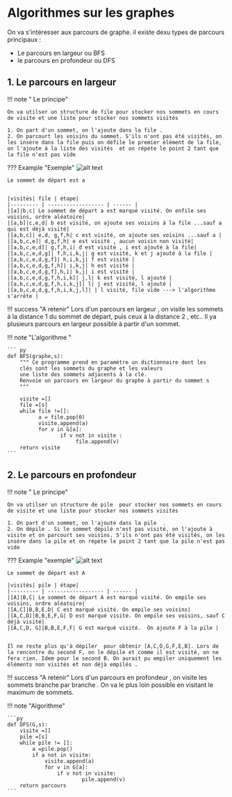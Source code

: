 # Algorithmes sur les graphes 

On va s'intéresser aux parcours de graphe. il existe dexu types de parcours principaux : 

* Le parcours en largeur   ou BFS
* le parcours en profondeur ou DFS

## 1. Le parcours en largeur 

!!! note " Le principe" 

    On va utilser un structure de file pour stocker nos sommets en cours de visite et une liste pour stocker nos sommets visités

    1. On part d'un sommet, on l'ajoute dans la file .
    2. On parcourt les voisins du sommet. S'ils n'ont pas été visités, on les insère dans la file puis on défile le premier élément de la file, on l'ajoute à la liste des visités  et on répète le point 2 tant que la file n'est pas vide 

??? Example  "Exemple"
    ![alt text](../images/graphe.png)


    Le sommet de départ est a
  

    |visités| file | étape|
    |--------- | ------------------ | ------ |
    |[a]|b,c| Le sommet de départ a est marqué visité. On enfile ses voisins, ordre aléatoire|
    |[a,b]|c,e,d| b est visité, on ajoute ses voisins à la file ...sauf a qui est déjà visité|
    |[a,b,c]| e,d, g,f,h| c est visité, on ajoute ses voisins ...sauf a |
    |[a,b,c,e]| d,g,f,h| e est visité , aucun voisin non visité|
    |[a,b,c,e,d]| g,f,h,i| d est visité , i est ajouté à la file|
    |[a,b,c,e,d,g]| f,h,i,k,j| g est visité, k et j ajouté à la file |
    |[a,b,c,e,d,g,f]| h,i,k,j| f est visité |
    |[a,b,c,e,d,g,f,h]| i,k,j| h est visité |
    |[a,b,c,e,d,g,f],h,i| k,j| i est visité |
    |[a,b,c,e,d,g,f,h,i,k]| j,l| k est visité, l ajouté |
    |[a,b,c,e,d,g,f,h,i,k,j]| l| j est visité, l ajouté |
    |[a,b,c,e,d,g,f,h,i,k,j,l]| | l visité, file vide ---> l'algorithme s'arrête |


!!! success "A retenir"
    Lors d'un parcours en largeur , on visite les sommets à la distance 1 du sommet de départ, puis ceux à la distance 2 , etc.. Il ya plusieurs parcours en largeur possible à partir d'un sommet.

!!! note "L'algorithme "

    ``` py
    def BFS(graphe,s):
        """ Ce programme prend en paramètre un dictionnaire dont les    
        clés sont les sommets du graphe et les valeurs 
        une liste des sommets adjacents à la clé.
        Renvoie un parcours en largeur du graphe à partir du sommet s
        """
        
        visite =[]
        file =[s]
        while file !=[]:
              a = file.pop(0)
              visite.append(a)
              for v in G[a]:
                     if v not in visite :
                          file.append(v)
        return visite
    ```

  



## 2. Le parcours en profondeur

!!! note " Le principe" 

    On va utilser un structure de pile  pour stocker nos sommets en cours de visite et une liste pour stocker nos sommets visités

    1. On part d'un sommet, on l'ajoute dans la pile  . 
    2. On dépile . Si le sommet dépilé n'est pas visité, on l'ajoute à visite et on parcourt ses voisins. S'ils n'ont pas été visités, on les insère dans la pile et on répète le point 2 tant que la pile n'est pas vide 

??? Example "exemple"
    ![alt text](../images/graProf.png)

    Le sommet de départ est A

    |visités| pile | étape|
    |--------- | ------------------ | ------ |
    |[A]|B,C| Le sommet de départ A est marqué visité. On empile ses voisins, ordre aléatoire|
    |[A,C]|B,B,E,D| C est marqué visité. On empile ses voisins|
    |[A,C,D]|B,B,E,F,G| D est marqué visité. On empile ses voisins, sauf C déjà visité|
    |[A,C,D, G]|B,B,E,F,F| G est marqué visité.  On ajoute F à la pile |


    Il ne reste plus qu'à dépiler  pour obtenir [A,C,D,G,F,E,B]. Lors de la rencontre du second F, on le dépile et comme il est visité, on ne fera rien. Idem pour le second B. On aurait pu empiler uniquement les éléments non visités et non déjà empilés .

!!! success "A retenir"
    Lors d'un parcours en profondeur , on visite les sommets branche par branche . On va le plus loin possible en visitant le maximum de sommets.


!!! note "Algorithme"

    ```py 
    def DFS(G,s):
        visite =[]
        pile =[s]
        while pile != []:        
            a =pile.pop()
            if a not in visite:
                visite.append(a)
                for v in G[a]:
                    if v not in visite:
                            pile.append(v)
        return parcours
    ```


